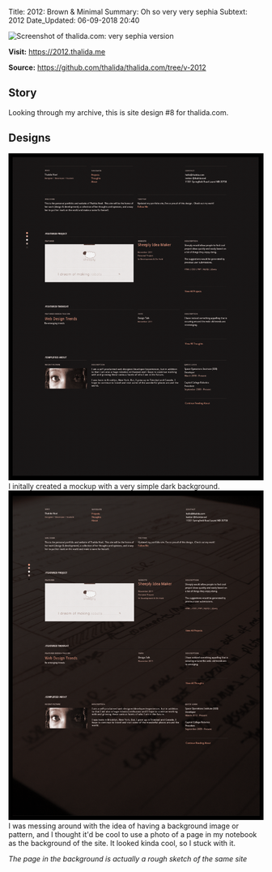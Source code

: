 Title:          2012: Brown & Minimal
Summary:        Oh so very very sephia
Subtext:        2012
Date_Updated:   06-09-2018 20:40

<img alt="Screenshot of thalida.com: very sephia version" src="/static/images/posts/meta-history/2012/screenshot.png" class="img--block">

**Visit:**
https://2012.thalida.me

**Source:**
https://github.com/thalida/thalida.com/tree/v-2012

## Story
Looking through my archive, this is site design #8 for thalida.com.

## Designs
<img alt="Mock up brown and minimal version" src="/static/images/posts/meta-history/2012/mock.1.png" class="img--block">
I initally created a mockup with a very simple dark background.

<img alt="Mock up brown and minimal version" src="/static/images/posts/meta-history/2012/mock.2.png" class="img--block">
I was messing around with the idea of having a background image or pattern, and I thought it'd be cool to use a photo of a page in my notebook as the background of the site. It looked kinda cool, so I stuck with it.

_The page in the background is actually a rough sketch of the same site_
